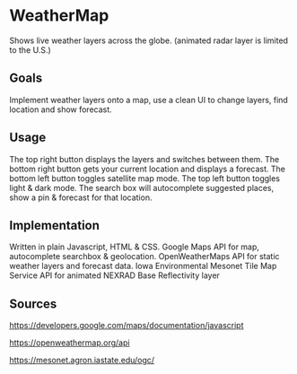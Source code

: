 # WeatherMap

Shows live weather layers across the globe. (animated radar layer is limited to the U.S.)

## Goals

Implement weather layers onto a map, use a clean UI to change layers, find location and show forecast.

## Usage

The top right button displays the layers and switches between them. The bottom right button gets your current location and displays a forecast. The bottom left button toggles satellite map mode. The top left button toggles light & dark mode. The search box will autocomplete suggested places, show a pin & forecast for that location.

## Implementation

Written in plain Javascript, HTML & CSS. Google Maps API for map, autocomplete searchbox & geolocation.
OpenWeatherMaps API for static weather layers and forecast data. 
Iowa Environmental Mesonet Tile Map Service API for animated NEXRAD Base Reflectivity layer


## Sources

<https://developers.google.com/maps/documentation/javascript>

<https://openweathermap.org/api>

<https://mesonet.agron.iastate.edu/ogc/>
